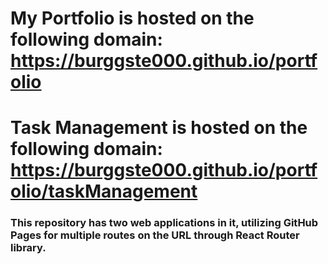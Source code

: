 # **My Portfolio is hosted on the following domain: https://burggste000.github.io/portfolio**

# **Task Management is hosted on the following domain: https://burggste000.github.io/portfolio/taskManagement**

### This repository has two web applications in it, utilizing GitHub Pages for multiple routes on the URL through React Router library.
